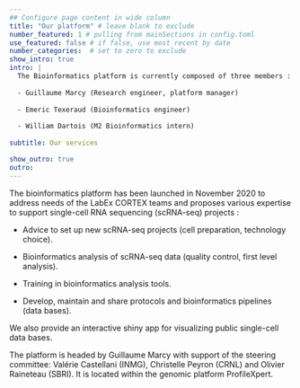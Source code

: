 ```yaml
---
## Configure page content in wide column
title: "Our platform" # leave blank to exclude
number_featured: 1 # pulling from mainSections in config.toml
use_featured: false # if false, use most recent by date
number_categories:  # set to zero to exclude
show_intro: true
intro: |
  The Bioinformatics platform is currently composed of three members :
  
  - Guillaume Marcy (Research engineer, platform manager)
  
  - Emeric Texeraud (Bioinformatics engineer)
  
  - William Dartois (M2 Bioinformatics intern)
   
subtitle: Our services

show_outro: true
outro:
---
```


  The bioinformatics platform has been launched in November 2020 to address needs of the LabEx CORTEX teams and proposes various expertise to support single-cell RNA sequencing (scRNA-seq) projects :

  - Advice to set up new scRNA-seq projects (cell preparation, technology choice).
  
  - Bioinformatics analysis of scRNA-seq data (quality control, first level analysis).
  
  - Training in bioinformatics analysis tools.
  
  - Develop, maintain and share protocols and bioinformatics pipelines (data bases).

We also provide an interactive shiny app for visualizing public single-cell data bases.

The platform is headed by Guillaume Marcy with support of the steering committee: Valérie Castellani (INMG), Christelle Peyron (CRNL) and Olivier Raineteau (SBRI). It is located within the genomic platform ProfileXpert.
  